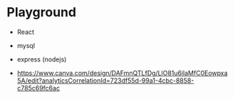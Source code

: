 # Playground

- React
- mysql
- express (nodejs)

- https://www.canva.com/design/DAFmnQTLfDg/LlO81u6ilaMfC0Eowpxa5A/edit?analyticsCorrelationId=723df55d-99a1-4cbc-8858-c785c69fc6ac
